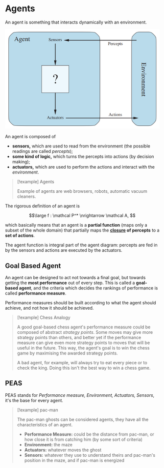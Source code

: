 # Agents

An agent is something that interacts dynamically with an environment.

![Agent Logic Diagram](/assets/agent_diagram.bmp)

An agent is composed of
- **sensors,** which are used to read from the environment (the possible readings are called *percepts*);
- **some kind of logic,** which turns the percepts into actions (by decision making);
- **actuators,** which are used to perform the actions and interact with the *environment*.

> [!example] Agents
> 
> Example of agents are web browsers, robots, automatic vacuum cleaners.

The rigorous definition of an agent is 

$$\large
	f : \mathcal P^* \nrightarrow \mathcal A,
$$

which basically means that an agent is a **partial function** (maps only a subset of the whole domain) that partially maps the **[closure](?TK) of percepts** to a **set of actions**.

The agent function is integral part of the agent diagram: percepts are fed in by the sensors and actions are executed by the actuators.

## Goal Based Agent

An agent can be designed to act not towards a final goal, but towards getting the **most performance** out of every step. This is called a **goal-based agent**, and the criteria which decides the rankings of performance is called **performance measure**.

Performance measures should be built according to what the agent should achieve, and not how it should be achieved.

> [!example] Chess Analogy
> 
> A good goal-based chess agent's performance measure could be composed of abstract *strategy points*. Some moves may give more strategy points than others, and better yet if the performance measure can give even more strategy points to moves that will be useful in the future. This way, the agent's goal is to win the chess game by maximising the awarded strategy points.
> 
> A bad agent, for example, will always try to eat every piece or to check the king. Doing this isn't the best way to win a chess game.

## PEAS

PEAS stands for *Performance measure, Environment, Actuators, Sensors*, it's the base for every agent.

> [!example] pac-man
> 
> The pac-man ghosts can be considered agents, they have all the characteristics of an agent.
> - **Performance Measure:** could be the distance from pac-man, or how close it is from catching him (by some sort of criteria)
> - **Environment:** the maze
> - **Actuators:** whatever moves the ghost
> - **Sensors:** whatever they use to understand theirs and pac-man's position in the maze, and if pac-man is energized
